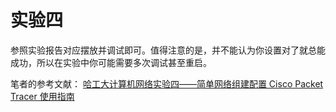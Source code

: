 # 实验四

参照实验报告对应摆放并调试即可。值得注意的是，并不能认为你设置对了就总能成功，所以在实验中你可能需要多次调试甚至重启。

笔者的参考文献：
[哈工大计算机网络实验四——简单网络组建配置 Cisco Packet Tracer 使用指南](https://blog.csdn.net/qq_28383747/article/details/130314406?spm=1001.2014.3001.5502)
